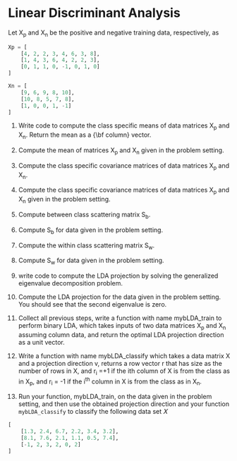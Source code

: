 # Linear Discriminant Analysis

Let X<sub>p</sub> and X<sub>n</sub> be the positive and negative training data, respectively, as

```python
Xp = [
    [4, 2, 2, 3, 4, 6, 3, 8],
	[1, 4, 3, 6, 4, 2, 2, 3],
	[0, 1, 1, 0, -1, 0, 1, 0]
]

Xn = [
    [9, 6, 9, 8, 10],
	[10, 8, 5, 7, 8],
	[1, 0, 0, 1, -1]
]
```

1. Write code to compute the class specific means of data matrices X<sub>p</sub> and X<sub>n</sub>. Return the mean as a {\bf column} vector.

2. Compute the mean of matrices X<sub>p</sub> and X<sub>n</sub> given in the problem setting.

3. Compute the class specific covariance matrices of data
   matrices X<sub>p</sub> and X<sub>n</sub>.

4. Compute the class specific covariance matrices of data
   matrices X<sub>p</sub> and X<sub>n</sub> given in the problem setting.
5. Compute between class scattering matrix S<sub>b</sub>.

6. Compute S<sub>b</sub> for data given in the problem setting.

7. Compute the within class scattering matrix S<sub>w</sub>.

8. Compute S<sub>w</sub> for data given in the problem setting.

9. write code to compute the LDA projection by solving the generalized eigenvalue decomposition problem.

10. Compute the LDA projection for the data given in the problem setting. You should see that the second eigenvalue is zero.

11. Collect all previous steps, write a function with name mybLDA_train to perform binary LDA, which takes inputs of two data matrices X<sub>p</sub> and X<sub>n</sub> assuming column data, and return the optimal LDA projection direction as a unit vector.

12. Write a function with name mybLDA_classify which takes a data matrix X and a projection direction v, returns a row vector r that has size as the number of rows in X, and r<sub>i</sub> =+1 if the ith column of X is from the class as in X<sub>p</sub>, and r<sub>i</sub> = -1 if the i<sup>th</sup> column in X is from the class as in X<sub>n</sub>.

13. Run your function, mybLDA_train, on the data given in the problem setting, and then use the obtained projection direction and your function `mybLDA_classify` to classify the following data set 𝑋 

```python
[
    [1.3, 2.4, 6.7, 2.2, 3.4, 3.2],
	[8.1, 7.6, 2.1, 1.1, 0.5, 7.4],
	[-1, 2, 3, 2, 0, 2]
]
```